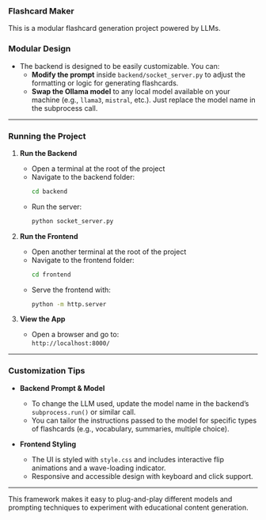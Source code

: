 ### Flashcard Maker

This is a modular flashcard generation project powered by LLMs.

### Modular Design

- The backend is designed to be easily customizable. You can:
  - **Modify the prompt** inside `backend/socket_server.py` to adjust the formatting or logic for generating flashcards.
  - **Swap the Ollama model** to any local model available on your machine (e.g., `llama3`, `mistral`, etc.). Just replace the model name in the subprocess call.

---

### Running the Project

1. **Run the Backend**
    - Open a terminal at the root of the project
    - Navigate to the backend folder:
      ```bash
      cd backend
      ```
    - Run the server:
      ```bash
      python socket_server.py
      ```

2. **Run the Frontend**
    - Open another terminal at the root of the project
    - Navigate to the frontend folder:
      ```bash
      cd frontend
      ```
    - Serve the frontend with:
      ```bash
      python -m http.server
      ```

3. **View the App**
    - Open a browser and go to:  
      `http://localhost:8000/`

---

### Customization Tips

- **Backend Prompt & Model**
  - To change the LLM used, update the model name in the backend’s `subprocess.run()` or similar call.
  - You can tailor the instructions passed to the model for specific types of flashcards (e.g., vocabulary, summaries, multiple choice).

- **Frontend Styling**
  - The UI is styled with `style.css` and includes interactive flip animations and a wave-loading indicator.
  - Responsive and accessible design with keyboard and click support.

---

This framework makes it easy to plug-and-play different models and prompting techniques to experiment with educational content generation.